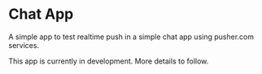 # Chat App

A simple app to test realtime push in a simple chat app using pusher.com services.

This app is currently in development. More details to follow.

